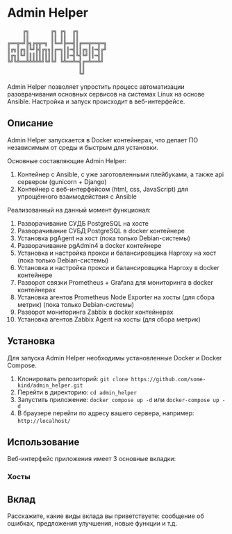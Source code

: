 # Admin Helper

         ╔╗       ╔╗ ╔╗  ╔╗
         ║║       ║║ ║║  ║║ 
    ╔══╦═╝╠╗╔╦╦═╗ ║╚═╝╠══╣║╔══╦══╦═╗ 
    ║╔╗║╔╗║╚╝╠╣╔╗╗║╔═╗║║═╣║║╔╗║║═╣╔╝
    ║╔╗║╚╝║║║║║║║║║║ ║║║═╣╚╣╚╝║║═╣║
    ╚╝╚╩══╩╩╩╩╩╝╚╝╚╝ ╚╩══╩═╣╔═╩══╩╝
                           ║║
                           ╚╝


Admin Helper позволяет упростить процесс автоматизации разоврачивания основных сервисов на системах Linux на основе Ansible.
Настройка и запуск происходит в веб-интерфейсе.

## Описание

Admin Helper запускается в Docker контейнерах, что делает ПО независимым от среды и быстрым для установки.

Основные составляющие Admin Helper:
1) Контейнер с Ansible, с уже заготовленными плейбуками, а также api сервером (gunicorn + Django)
2) Контейнер с веб-интерфейсом (html, css, JavaScript) для упрощённого взаимодействия с Ansible

Реализованный на данный момент функционал:
1) Разворачивание СУДБ PostgreSQL на хосте
2) Разворачивание СУБД PostgreSQL в docker контейнере
3) Установка pgAgent на хост (пока только Debian-системы)
4) Разворачивание pgAdmin4 в docker контейнере
5) Установка и настройка прокси и балансировщика Haproxy на хост (пока только Debian-системы)
6) Установка и настройка прокси и балансировщика Haproxy в docker контейнере
7) Разворот связки Prometheus + Grafana для мониторинга в docker контейнерах
8) Установка агентов Prometheus Node Exporter на хосты (для сбора метрик) (пока только Debian-системы)
9) Разворот мониторинга Zabbix в docker контейнерах
10) Установка агентов Zabbix Agent на хосты (для сбора метрик)

## Установка

Для запуска Admin Helper необходимы установленные Docker и Docker Compose.

1. Клонировать репозиторий: `git clone https://github.com/some-kind/admin_helper.git`
2. Перейти в директорию: `cd admin_helper`
3. Запустить приложение: `docker compose up -d` или `docker-compose up -d`
4. В браузере перейти по адресу вашего сервера, например: `http://localhost/`

## Использование

Веб-интерфейс приложения имеет 3 основные вкладки:
### Хосты




## Вклад

Расскажите, какие виды вклада вы приветствуете: сообщение об ошибках, предложения улучшения, новые функции и т.д.


